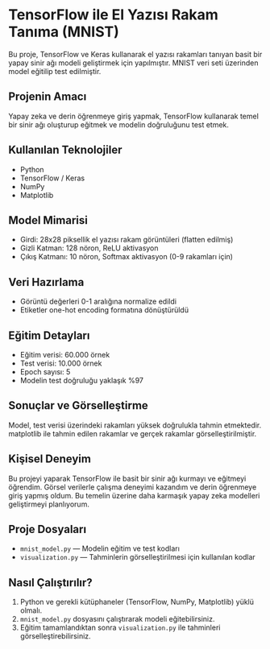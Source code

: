 # TensorFlow ile El Yazısı Rakam Tanıma (MNIST)

Bu proje, TensorFlow ve Keras kullanarak el yazısı rakamları tanıyan basit bir yapay sinir ağı modeli geliştirmek için yapılmıştır. MNIST veri seti üzerinden model eğitilip test edilmiştir.

## Projenin Amacı
Yapay zeka ve derin öğrenmeye giriş yapmak, TensorFlow kullanarak temel bir sinir ağı oluşturup eğitmek ve modelin doğruluğunu test etmek.

## Kullanılan Teknolojiler
- Python  
- TensorFlow / Keras  
- NumPy  
- Matplotlib  

## Model Mimarisi
- Girdi: 28x28 piksellik el yazısı rakam görüntüleri (flatten edilmiş)  
- Gizli Katman: 128 nöron, ReLU aktivasyon  
- Çıkış Katmanı: 10 nöron, Softmax aktivasyon (0-9 rakamları için)

## Veri Hazırlama
- Görüntü değerleri 0-1 aralığına normalize edildi  
- Etiketler one-hot encoding formatına dönüştürüldü

## Eğitim Detayları
- Eğitim verisi: 60.000 örnek  
- Test verisi: 10.000 örnek  
- Epoch sayısı: 5  
- Modelin test doğruluğu yaklaşık %97

## Sonuçlar ve Görselleştirme
Model, test verisi üzerindeki rakamları yüksek doğrulukla tahmin etmektedir. matplotlib ile tahmin edilen rakamlar ve gerçek rakamlar görselleştirilmiştir.

## Kişisel Deneyim
Bu projeyi yaparak TensorFlow ile basit bir sinir ağı kurmayı ve eğitmeyi öğrendim. Görsel verilerle çalışma deneyimi kazandım ve derin öğrenmeye giriş yapmış oldum. Bu temelin üzerine daha karmaşık yapay zeka modelleri geliştirmeyi planlıyorum.

## Proje Dosyaları
- `mnist_model.py` — Modelin eğitim ve test kodları  
- `visualization.py` — Tahminlerin görselleştirilmesi için kullanılan kodlar  

## Nasıl Çalıştırılır?
1. Python ve gerekli kütüphaneler (TensorFlow, NumPy, Matplotlib) yüklü olmalı.  
2. `mnist_model.py` dosyasını çalıştırarak modeli eğitebilirsiniz.  
3. Eğitim tamamlandıktan sonra `visualization.py` ile tahminleri görselleştirebilirsiniz.


